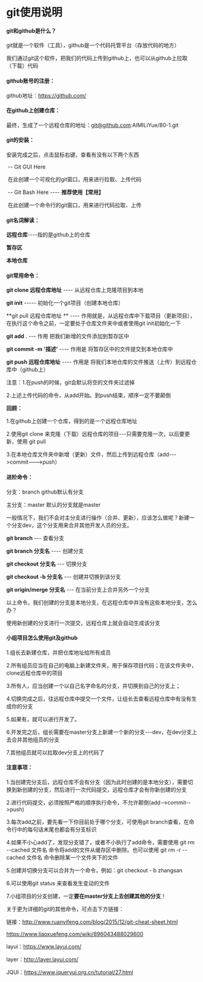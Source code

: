 # git使用说明

#### git和github是什么？

git就是一个软件（工具），github是一个代码托管平台（存放代码的地方）

我们通过git这个软件，把我们的代码上传到github上，也可以从github上拉取（下载）代码



#### github账号的注册：

github地址：<https://github.com/> 



#### 在github上创建仓库：

最终，生成了一个远程仓库的地址：git@github.com:AIMILiYue/80-1.git



#### git的安装：

安装完成之后，点击鼠标右键，查看有没有以下两个东西

​	-- Git GUI Here   

​		在此创建一个可视化的git窗口，用来进行拉取、上传代码

​	-- Git Bash Here   ----  **推荐使用【常用】**

​		在此创建一个命令行的git窗口，用来进行代码拉取、上传



#### git名词解读：

**远程仓库**----指的是github上的仓库

**暂存区**

**本地仓库**



#### git常用命令：



**git clone  远程仓库地址**  ----   从远程仓库上克隆项目到本地

**git init**   ----- 初始化一个git项目（创建本地仓库） 

**git pull 远程仓库地址 **  ---- 作用就是，从远程仓库中下载项目（更新项目），在执行这个命令之前，一定要处于仓库文件夹中或者使用git init初始化一下

**git add .**   ---  作用   把我们新增的文件添加到暂存区中

**git commit -m '描述'**   ----  作用是  将暂存区中的文件提交到本地仓库中

**git push 远程仓库地址**   ----  作用是  将我们本地仓库的文件推送（上传）到远程仓库中（github上）

注意：1.在push的时候，git会默认将空的文件夹过滤掉

2.上述上传代码的命令，从add开始。到push结束，顺序一定不要颠倒

**回顾：**

1.在github上创建一个仓库，得到的是一个远程仓库地址

2.使用git clone 来克隆（下载）远程仓库的项目---只需要克隆一次，以后要更新，使用 git pull

3.在本地仓库文件夹中新增（更新）文件，然后上传到远程仓库（add--->commit--->push）



#### 进阶命令：

分支：branch      github默认有分支

主分支：master   默认的分支就是master

一般情况下，我们不会对主分支进行操作（合并、更新），应该怎么做呢？新建一个分支dev，这个分支用来合并其他开发人员的分支。

**git branch**   ---   查看分支

**git branch  分支名**   ----  创建分支

**git checkout 分支名**  ---   切换分支

**git checkout -b 分支名**  ---   创建并切换到该分支

**git origin/merge 分支名**   ---   在当前分支上合并另外一个分支



以上命令，我们创建的分支是本地分支，在远程仓库中并没有这些本地分支，怎么办？

使用新创建的分支进行一次提交，远程仓库上就会自动生成该分支



#### 小组项目怎么使用git及github

1.组长去新建仓库，并把仓库地址给所有成员

2.所有组员应当在自己的电脑上新建文件夹，用于保存项目代码；在该文件夹中，clone远程仓库中的项目

3.所有人，应当创建一个以自己名字命名的分支，并切换到自己的分支上；

4.切换完成之后，往远程仓库中提交一个文件，让组长去查看远程仓库中有没有生成你的分支

5.如果有，就可以进行开发了。

6.开发完之后，组长需要在master分支上新建一个新的分支---dev，在dev分支上去合并其他组员的分支

7.其他组员就可以拉取dev分支上的代码了



#### 注意事项：

1.当创建完分支后，远程仓库不会有分支（因为此时创建的是本地分支），需要切换到新创建的分支，然后进行一次代码提交，远程仓库才会有你新创建的分支

2.进行代码提交，必须按照严格的顺序执行命令，不允许颠倒(add-->commit-->push)

3.每次add之前，要先看一下你目前处于哪个分支，可使用git branch查看，在命令行中的每句话末尾也都会有分支标识

4.如果不小心add了，发现分支错了，或者不小执行了add命令，需要使用   git rm  --cached 文件名 命令将add的文件从缓存区中删除。也可以使用  git rm -r --cached 文件名 命令删除某一个文件夹下的文件

5.创建并切换分支可以合并为一个命令，例如：git checkout - b zhangsan

6.可以使用git status 来查看发生变动的文件

7.小组项目的分支创建，一定**要在master分支上去创建其他的分支**！





关于更为详细的git的其他命令，可点击下方链接：

链接：http://www.ruanyifeng.com/blog/2015/12/git-cheat-sheet.html

<https://www.liaoxuefeng.com/wiki/896043488029600> 

layui：<https://www.layui.com/> 

layer：<http://layer.layui.com/> 

JQUI：<https://www.jqueryui.org.cn/tutorial/27.html> 



  











​		





